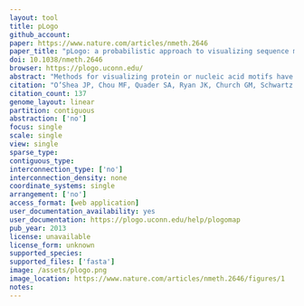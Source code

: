 ```yaml
---
layout: tool 
title: pLogo
github_account: 
paper: https://www.nature.com/articles/nmeth.2646
paper_title: "pLogo: a probabilistic approach to visualizing sequence motifs"
doi: 10.1038/nmeth.2646
browser: https://plogo.uconn.edu/
abstract: "Methods for visualizing protein or nucleic acid motifs have traditionally relied upon residue frequencies to graphically scale character heights. We describe the pLogo, a motif visualization in which residue heights are scaled relative to their statistical significance. A pLogo generation tool is publicly available at http://plogo.uconn.edu/ and supports real-time conditional probability calculations and visualizations."
citation: "O’Shea JP, Chou MF, Quader SA, Ryan JK, Church GM, Schwartz D. pLogo: a probabilistic approach to visualizing sequence motifs. Nat Methods. Nature Publishing Group, a division of Macmillan Publishers Limited. All Rights Reserved.; 2013;10: 1211."
citation_count: 137
genome_layout: linear
partition: contiguous
abstraction: ['no']
focus: single
scale: single
view: single
sparse_type: 
contiguous_type: 
interconnection_type: ['no']
interconnection_density: none
coordinate_systems: single
arrangement: ['no']
access_format: [web application]
user_documentation_availability: yes
user_documentation: https://plogo.uconn.edu/help/plogomap
pub_year: 2013
license: unavailable
license_form: unknown
supported_species: 
supported_files: ['fasta']
image: /assets/plogo.png
image_location: https://www.nature.com/articles/nmeth.2646/figures/1
notes: 
---
```

